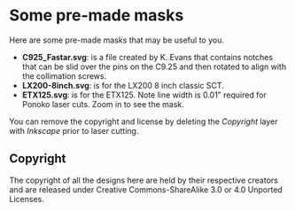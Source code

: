 # Some pre-made masks

Here are some pre-made masks that may be useful to you.

* **C925_Fastar.svg**: is a file created by K. Evans that contains
notches that can be slid over the pins on the C9.25 and then rotated to
align with the collimation screws.
* **LX200-8inch.svg**: is for the LX200 8 inch classic SCT.
* **ETX125.svg**: is for the ETX125. Note line width is 0.01" required
  for Ponoko laser cuts. Zoom in to see the mask.

You can remove the copyright and license by deleting the _Copyright_
layer with _Inkscape_ prior to laser cutting.

## Copyright

The copyright of all the designs here are held by their respective
creators and are released under Creative Commons-ShareAlike 3.0 or 4.0
Unported Licenses.



